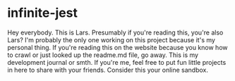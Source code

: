 # infinite-jest
Hey everybody. This is Lars. Presumably if you're reading this, you're also Lars? I'm probably the only one working on this project because it's my personal thing.
If you're reading this on the website because you know how to crawl or just looked up the readme.md file, go away. This is my development journal or smth.
If you're me, feel free to put fun little projects in here to share with your friends. Consider this your online sandbox.
